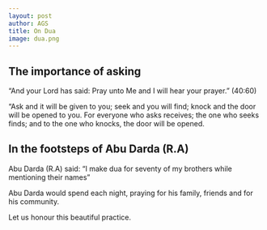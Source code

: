 ```yaml
---
layout: post
author: AGS
title: On Dua
image: dua.png
---
```


## The importance of asking

“And your Lord has said: Pray unto Me and I will hear your prayer.” (40:60)

“Ask and it will be given to you; seek and you will find; knock and the door will be opened to you.  For everyone who asks receives; the one who seeks finds; and to the one who knocks, the door will be opened.


## In the footsteps of Abu Darda (R.A) 

Abu Darda (R.A) said: “I make dua for seventy of my brothers while mentioning their names”

Abu Darda would spend each night, praying for his family, friends and for his community.

Let us honour this beautiful practice. 
